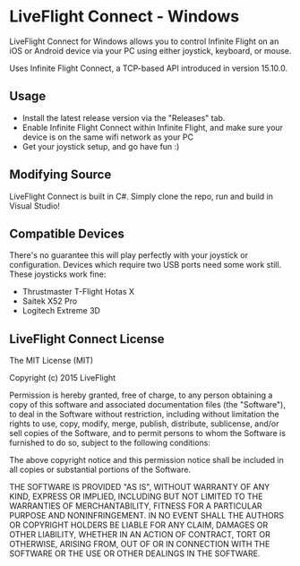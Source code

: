 # LiveFlight Connect - Windows
LiveFlight Connect for Windows allows you to control Infinite Flight on an iOS or Android device via your PC using either joystick, keyboard, or mouse. 

Uses Infinite Flight Connect, a TCP-based API introduced in version 15.10.0.

Usage
------------
  * Install the latest release version via the "Releases" tab.
  * Enable Infinite Flight Connect within Infinite Flight, and make sure your device is on the same wifi network as your PC
  * Get your joystick setup, and go have fun :)


Modifying Source
------------
LiveFlight Connect is built in C#. Simply clone the repo, run and build in Visual Studio! 

Compatible Devices
------------
There's no guarantee this will play perfectly with your joystick or configuration. Devices which require two USB ports need some work still. These joysticks work fine:
  * Thrustmaster T-Flight Hotas X
  * Saitek X52 Pro
  * Logitech Extreme 3D

 
LiveFlight Connect License
-----------
The MIT License (MIT)

Copyright (c) 2015 LiveFlight

Permission is hereby granted, free of charge, to any person obtaining a copy
of this software and associated documentation files (the "Software"), to deal
in the Software without restriction, including without limitation the rights
to use, copy, modify, merge, publish, distribute, sublicense, and/or sell
copies of the Software, and to permit persons to whom the Software is
furnished to do so, subject to the following conditions:

The above copyright notice and this permission notice shall be included in all
copies or substantial portions of the Software.

THE SOFTWARE IS PROVIDED "AS IS", WITHOUT WARRANTY OF ANY KIND, EXPRESS OR
IMPLIED, INCLUDING BUT NOT LIMITED TO THE WARRANTIES OF MERCHANTABILITY,
FITNESS FOR A PARTICULAR PURPOSE AND NONINFRINGEMENT. IN NO EVENT SHALL THE
AUTHORS OR COPYRIGHT HOLDERS BE LIABLE FOR ANY CLAIM, DAMAGES OR OTHER
LIABILITY, WHETHER IN AN ACTION OF CONTRACT, TORT OR OTHERWISE, ARISING FROM,
OUT OF OR IN CONNECTION WITH THE SOFTWARE OR THE USE OR OTHER DEALINGS IN THE
SOFTWARE.
